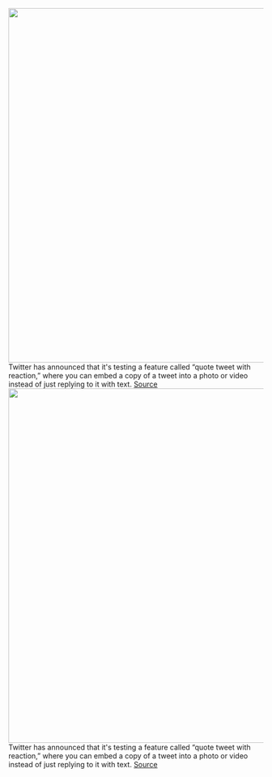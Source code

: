 <img src='https://cdn.vox-cdn.com/thumbor/B_7xB5K3B8i5HKZ9F9808qeLJbg=/0x0:1920x1080/1200x800/filters:focal(727x365:1033x671)/cdn.vox-cdn.com/uploads/chorus_image/image/70356569/FIcfXhPXoAQ3oJp.0.jpeg' width='700px' /><br/>
Twitter has announced that it's testing a feature called “quote tweet with reaction,” where you can embed a copy of a tweet into a photo or video instead of just replying to it with text.
<a href='https://www.theverge.com/2022/1/6/22870872/twitter-quote-tweet-with-reaction-tiktok-video-photo'> Source <a/><img src='https://cdn.vox-cdn.com/thumbor/B_7xB5K3B8i5HKZ9F9808qeLJbg=/0x0:1920x1080/1200x800/filters:focal(727x365:1033x671)/cdn.vox-cdn.com/uploads/chorus_image/image/70356569/FIcfXhPXoAQ3oJp.0.jpeg' width='700px' /><br/>
Twitter has announced that it's testing a feature called “quote tweet with reaction,” where you can embed a copy of a tweet into a photo or video instead of just replying to it with text.
<a href='https://www.theverge.com/2022/1/6/22870872/twitter-quote-tweet-with-reaction-tiktok-video-photo'> Source <a/>